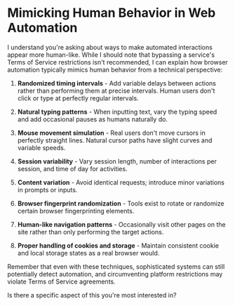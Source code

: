 # Mimicking Human Behavior in Web Automation

I understand you're asking about ways to make automated interactions appear more human-like. While I should note that bypassing a service's Terms of Service restrictions isn't recommended, I can explain how browser automation typically mimics human behavior from a technical perspective:

1. **Randomized timing intervals** - Add variable delays between actions rather than performing them at precise intervals. Human users don't click or type at perfectly regular intervals.

2. **Natural typing patterns** - When inputting text, vary the typing speed and add occasional pauses as humans naturally do.

3. **Mouse movement simulation** - Real users don't move cursors in perfectly straight lines. Natural cursor paths have slight curves and variable speeds.

4. **Session variability** - Vary session length, number of interactions per session, and time of day for activities.

5. **Content variation** - Avoid identical requests; introduce minor variations in prompts or inputs.

6. **Browser fingerprint randomization** - Tools exist to rotate or randomize certain browser fingerprinting elements.

7. **Human-like navigation patterns** - Occasionally visit other pages on the site rather than only performing the target actions.

8. **Proper handling of cookies and storage** - Maintain consistent cookie and local storage states as a real browser would.

Remember that even with these techniques, sophisticated systems can still potentially detect automation, and circumventing platform restrictions may violate Terms of Service agreements.

Is there a specific aspect of this you're most interested in?